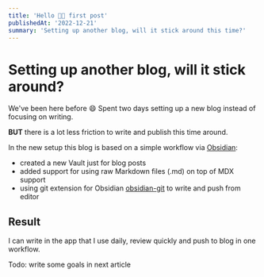 ```yaml
---
title: 'Hello 👋🏼 first post'
publishedAt: '2022-12-21'
summary: 'Setting up another blog, will it stick around this time?'
---
```


# Setting up another blog, will it stick around?

We've been here before 😄
Spent two days setting up a new blog instead of focusing on writing.

**BUT** there is a lot less friction to write and publish this time around.

In the new setup this blog is based on a simple workflow via [Obsidian](https://obsidian.md):
- created a new Vault just for blog posts
- added support for using raw Markdown files (.md) on top of MDX support
- using git extension for Obsidian [obsidian-git](https://github.com/denolehov/obsidian-git) to write and push from editor

## Result 
I can write in the app that I use daily, review quickly and push to blog in one workflow.

Todo: write some goals in next article
